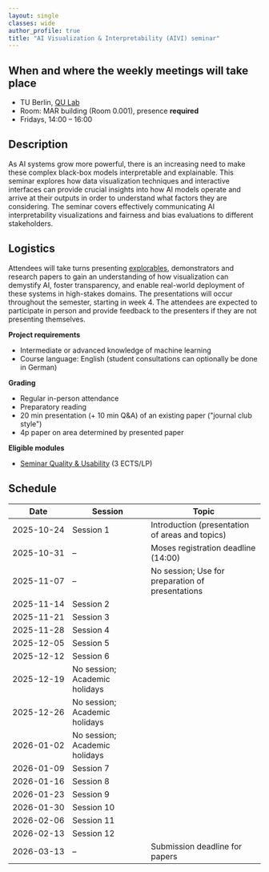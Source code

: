 ```yaml
---
layout: single
classes: wide
author_profile: true
title: "AI Visualization & Interpretability (AIVI) seminar"
---
```


## When and where the weekly meetings will take place
* TU Berlin, [QU Lab](https://www.tu.berlin/qu/)
* Room: MAR building (Room 0.001), presence **required**
* Fridays, 14:00 – 16:00


## Description

As AI systems grow more powerful, there is an increasing need to make these complex black-box models interpretable and explainable. This seminar explores how data visualization techniques and interactive interfaces can provide crucial insights into how AI models operate and arrive at their outputs in order to understand what factors they are considering. The seminar covers effectively communicating AI interpretability visualizations and fairness and bias evaluations to different stakeholders. 

## Logistics
Attendees will take turns presenting [explorables](https://visxai.io), demonstrators and research papers to gain an understanding of how visualization can demystify AI, foster transparency, and enable real-world deployment of these systems in high-stakes domains. The presentations will occur throughout the semester, starting in week 4. The attendees are expected to participate in person and provide feedback to the presenters if they are not presenting themselves.

**Project requirements**
* Intermediate or advanced knowledge of machine learning
* Course language: English (student consultations can optionally be done in German)

**Grading**
* Regular in-person attendance
* Preparatory reading
* 20 min presentation (+ 10 min Q&A) of an existing paper ("journal club style")
* 4p paper on area determined by presented paper

**Eligible modules**
* [Seminar Quality & Usability](https://www.tu.berlin/qu/studium-und-lehre/lehrangebot/kurse/winter-sommersemester/quality-and-usability-seminar) (3 ECTS/LP)

## Schedule
<table>
  <thead>
    <tr>
      <th>Date</th>
      <th>Session</th>
      <th>Topic</th>
    </tr>
  </thead>
  <tbody>
    <tr>
      <td><nobr>2025-10-24</nobr></td>
      <td><nobr>Session 1</nobr></td>
      <td>Introduction (presentation of areas and topics)</td>
    </tr>
    <tr>
      <td>2025-10-31</td>
      <td>–</td>
      <td>Moses registration deadline (14:00)</td>
    </tr>
    <tr>
      <td>2025-11-07</td>
      <td>–</td>
      <td>No session; Use for preparation of presentations</td>
    </tr>
    <tr>
      <td>2025-11-14</td>
      <td>Session 2</td>
      <td></td>
    </tr>
    <tr>
      <td>2025-11-21</td>
      <td>Session 3</td>
      <td></td>
    </tr>
    <tr>
      <td>2025-11-28</td>
      <td>Session 4</td>
      <td></td>
    </tr>
    <tr>
      <td>2025-12-05</td>
      <td>Session 5</td>
      <td></td>
    </tr>
    <tr>
      <td>2025-12-12</td>
      <td>Session 6</td>
      <td></td>
    </tr>
    <tr>
      <td>2025-12-19</td>
      <td>No session; Academic holidays</td>
      <td></td>
    </tr>
    <tr>
      <td>2025-12-26</td>
      <td>No session; Academic holidays</td>
      <td></td>
    </tr>
    <tr>
      <td>2026-01-02</td>
      <td>No session; Academic holidays</td>
      <td></td>
    </tr>
    <tr>
      <td>2026-01-09</td>
      <td>Session 7</td>
      <td></td>
    </tr>
    <tr>
      <td>2026-01-16</td>
      <td>Session 8</td>
      <td></td>
    </tr>
    <tr>
      <td>2026-01-23</td>
      <td>Session 9</td>
      <td></td>
    </tr>
    <tr>
      <td>2026-01-30</td>
      <td>Session 10</td>
      <td></td>
    </tr>
    <tr>
      <td>2026-02-06</td>
      <td>Session 11</td>
      <td></td>
    </tr>
    <tr>
      <td>2026-02-13</td>
      <td>Session 12</td>
      <td></td>
    </tr>
    <tr>
      <td>2026-03-13</td>
      <td>–</td>
      <td>Submission deadline for papers</td>
    </tr>
  </tbody>
</table>
